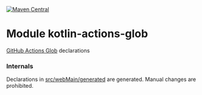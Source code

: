 [![Maven Central](https://img.shields.io/maven-central/v/org.jetbrains.kotlin-wrappers/kotlin-actions-glob)](https://search.maven.org/artifact/org.jetbrains.kotlin-wrappers/kotlin-actions-glob)

# Module kotlin-actions-glob

[GitHub Actions Glob](https://github.com/actions/toolkit) declarations

### Internals

Declarations in [src/webMain/generated](./src/webMain/generated) are generated.
Manual changes are prohibited.
